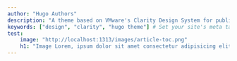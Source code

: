 ```yaml
---
author: "Hugo Authors"
description: "A theme based on VMware's Clarity Design System for publishing technical blogs with Hugo." # Set your site's meta tag (SEO) description here. This overrides any description set in your site configuration.
keywords: ["design", "clarity", "hugo theme"] # Set your site's meta tag (SEO) keywords here. These override any keywords set in your site configuration.
test:
    image: "http://localhost:1313/images/article-toc.png"
    h1: "Image Lorem, ipsum dolor sit amet consectetur adipisicing elit. Veritatis rerum, modi distinctio est odio ratione illo quod dolores maxime, magni aliquid! Provident illum ullam ab blanditiis itaque deserunt doloribus libero."
---
```

